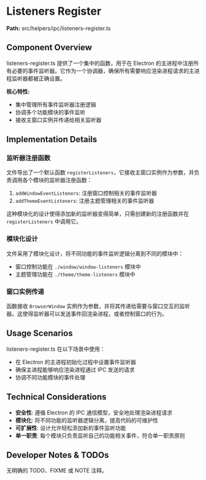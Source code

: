 # Listeners Register

**Path:** src/helpers/ipc/listeners-register.ts

## Component Overview

listeners-register.ts 提供了一个集中的函数，用于在 Electron 的主进程中注册所有必要的事件监听器。它作为一个协调器，确保所有需要响应渲染进程请求的主进程监听器都被正确设置。

**核心特性:**
- 集中管理所有事件监听器注册逻辑
- 协调多个功能模块的事件监听
- 接收主窗口实例并传递给相关监听器

## Implementation Details

### 监听器注册函数

文件导出了一个默认函数 `registerListeners`，它接收主窗口实例作为参数，并负责调用各个模块的监听器注册函数：

1. `addWindowEventListeners`: 注册窗口控制相关的事件监听器
2. `addThemeEventListeners`: 注册主题管理相关的事件监听器

这种模块化的设计使得添加新的监听器变得简单，只需创建新的注册函数并在 `registerListeners` 中调用它。

### 模块化设计

文件采用了模块化设计，将不同功能的事件监听逻辑分离到不同的模块中：
- 窗口控制功能在 `./window/window-listeners` 模块中
- 主题管理功能在 `./theme/theme-listeners` 模块中

### 窗口实例传递

函数接收 `BrowserWindow` 实例作为参数，并将其传递给需要与窗口交互的监听器。这使得监听器可以发送事件回渲染进程，或者控制窗口的行为。

## Usage Scenarios

listeners-register.ts 在以下场景中使用：
- 在 Electron 的主进程初始化过程中设置事件监听器
- 确保主进程能够响应渲染进程通过 IPC 发送的请求
- 协调不同功能模块的事件处理

## Technical Considerations

- **安全性**: 遵循 Electron 的 IPC 通信模型，安全地处理渲染进程请求
- **模块化**: 将不同功能的监听器逻辑分离，提高代码的可维护性
- **可扩展性**: 设计允许轻松添加新的事件监听功能
- **单一职责**: 每个模块只负责监听自己的功能相关事件，符合单一职责原则

## Developer Notes & TODOs

无明确的 TODO、FIXME 或 NOTE 注释。 